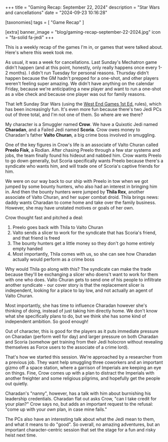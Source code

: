 +++
title = "Gaming Recap: September 22, 2024"
description = "Star Wars and cancellations"
date = "2024-09-23 10:16:28"

[taxonomies]
tags = [ "Game Recap" ]

[extra]
banner_image = "blog/gaming-recap-september-22-2024.jpg"
icon = "fa-solid fa-jedi"
+++

This is a weekly recap of the games I'm in, or games that were talked about.
Here's where this week took me.

<!-- more -->

As usual, it was a week for cancellations. Last Sunday's Mechatron game didn't happen (and at this point, honestly, only really happens once every 1-2 months). I didn't run Tuesday for personal reasons. Thursday didn't happen because the GM hadn't prepped for a one-shot, and other players weren't feeling super amazing. We didn't have anything on the calendar Friday, because we're anticipating a new player and want to run a one-shot as a vibe check and because one player was out for family reasons.

That left Sunday Star Wars (using the [West End Games 1st Ed.](https://en.wikipedia.org/wiki/Star_Wars:_The_Roleplaying_Game) rules), which has been increasingly fun. It's even more fun because there's two Jedi PCs out of three total, and I'm not one of them. So where are we there?

My character is a Smuggler named **Crow**. We have a Quixotic Jedi named **Charadan**, and a Failed Jedi named **Scoria**. Crow owes money to Charadan's father **Valto Churan**, a big crime boss involved in smuggling.

One of the key figures in Crow's life is an associate of Valto Churan called **Preelo Fisk**, a Rodian. After chasing Preelo through a few star systems and jobs, the team finally found his hideout and nabbed him.
Crow wants Preelo to go down generally, but Scoria specifically wants Preelo because there's a syndicate who wants him, and will trade one of Scoria's captive friends for him.

We were on our way back to our ship with Preelo in tow when we got jumped by some bounty hunters, who also had an interest in bringing him in. And then the bounty hunters were jumped by **Thila Rex**, another associate of Valto Churan, and her super combat droid. Thila brings news: daddy wants Charadan to come home and take over the family business. However, she may have unstated motives or goals of her own.

Crow thought fast and pitched a deal:

1. Preelo goes back with Thila to Valto Churan
2. Valto sends a slicer to work for the syndicate that has Scoria's friend, and that friend is freed
3. The bounty hunters get a little money so they don't go home entirely empty handed
4. Most importantly, Thila comes with us, so she can see how Charadan actually would perform as a crime boss

Why would Thila go along with this? The syndicate can make the trade because they'll be exchanging a slicer who doens't want to work for them with one who does. Valto Churan gets to send one of his people to infiltrate another syndicate - our cover story is that the replacement slicer is independent, looking for a place to lay low, and not actually an agent of Valto Churan.

Most importantly, she has time to influence Charadan however she's thinking of doing, instead of just taking him directly home. We don't know what she specifically plans to do, but we think she has some kind of independent ambition. So good enough!

Out of character, this is good for the players as it puts immediate pressure on Charadan (perform well for day) and larger pressure on both Charadan and Scoria (somehow get training from their Jedi holocron without revealing themselves as Force users to the associate of a crime lord).

That's how we started this session. We're approached by a researcher from a previous job. They want help smuggling three coworkers and an important gizmo off a space station, where a garrison of Imperials are keeping an eye on things. Fine, Crow comes up with a plan to distract the Imperials with another freighter and some religious pilgrims, and hopefully get the people out quietly.

Charadan's "nanny", however, has a talk with him about burnishing his leadership credentials. Charadan flat out asks Crow, "can I take credit for your plan?" Crow says no, but adds an important request to the refusal: "come up with your _own_ plan, in case mine fails."

The PCs also have an interesting talk about what the Jedi mean to them, and what it means to do "good". So overall, no amazing adventures, but an important character-centric session that set the stage for a fun and risky heist next time.